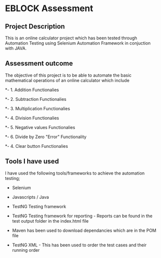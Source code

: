 
# EBLOCK Assessment 


## Project Description

This is an online calculator project which has been tested through Automation Testing using Selenium Automation Framework in conjuction with JAVA.

## Assessment outcome

The objective of this project is to be able to automate the basic mathematical operations of an online calculator which include

*- 1. Addition Functionalies

*- 2. Subtraction Functionalies

*- 3. Multiplication Functionalies

*- 4. Division Functionalies

*- 5. Negative values Functionalies

*- 6. Divide by Zero "Error" Functionality

*- 4. Clear button Functionalies


## Tools I have used
	
I have used the following tools/frameworks to achieve the automation testing;

* Selenium

* Javascripts / Java

* TestNG Testing framework

* TestNG Testing framework for reporting - Reports can be found in the test output folder in the index.html file

* Maven has been used to download dependancies which are in the POM file

* TestNG XML - This has been used to order the test cases and their running order



